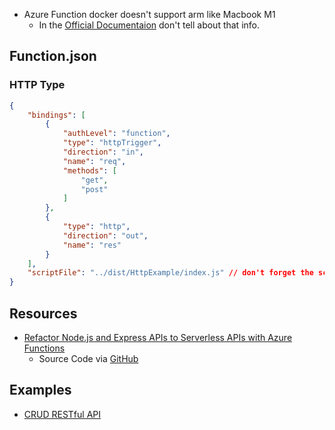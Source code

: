 - Azure Function docker doesn't support arm like Macbook M1 
	- In the [Official Documentaion](https://learn.microsoft.com/en-us/azure/azure-functions/functions-create-function-linux-custom-image?tabs=in-process%2Cbash%2Cazure-cli&pivots=programming-language-typescript) don't tell about that info.


## Function.json

### HTTP Type
```json
{
    "bindings": [
        {
            "authLevel": "function",
            "type": "httpTrigger",
            "direction": "in",
            "name": "req",
            "methods": [
                "get",
                "post"
            ]
        },
        {
            "type": "http",
            "direction": "out",
            "name": "res"
        }
    ],
    "scriptFile": "../dist/HttpExample/index.js" // don't forget the scriptFile
}
```

## Resources
- [Refactor Node.js and Express APIs to Serverless APIs with Azure Functions](https://learn.microsoft.com/en-us/training/modules/shift-nodejs-express-apis-serverless/)
	- Source Code via [GitHub](https://github.com/MicrosoftDocs/mslearn-module-shifting-nodejs-express-apis-to-serverless/tree/solution)

## Examples

- [CRUD RESTful API](https://github.com/mildronize/typescript-th/tree/main/examples/with-azure-functions/crud-restful-api)